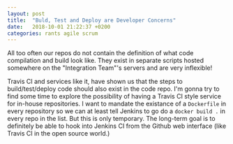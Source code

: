```yaml
---
layout: post
title:  "Buld, Test and Deploy are Developer Concerns"
date:   2018-10-01 21:22:37 +0200
categories: rants agile scrum
---
```


All too often our repos do not contain the definition of what code compilation and build look like. They exist in separate scripts hosted somewhere on the "Integration Team"'s servers and are very inflexible!

Travis CI and services like it, have shown us that the steps to build/test/deploy code should also exist in the code repo. I'm gonna try to find some time to explore the possibility of having a Travis CI style service for in-house repositories. I want to mandate the existance of a `Dockerfile` in every repository so we can at least tell Jenkins to go do a `docker build .` in every repo in the list. But this is only temporary. The long-term goal is to definitely be able to hook into Jenkins CI from the Github web interface (like Travis CI in the open source world.)

